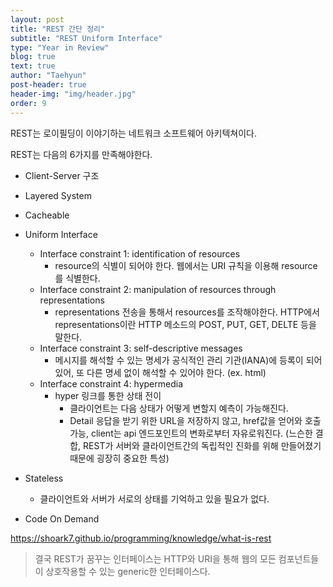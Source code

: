 ```yaml
---
layout: post
title: "REST 간단 정리"
subtitle: "REST Uniform Interface"
type: "Year in Review"
blog: true
text: true
author: "Taehyun"
post-header: true
header-img: "img/header.jpg"
order: 9
---
```


REST는 로이필딩이 이야기하는 네트워크 소프트웨어 아키텍쳐이다.

REST는 다음의 6가지를 만족해야한다.

* Client-Server 구조

* Layered System

* Cacheable

* Uniform Interface
  * Interface constraint 1: identification of resources
    * resource의 식별이 되어야 한다. 웹에서는 URI 규칙을 이용해 resource를 식별한다.
  * Interface constraint 2: manipulation of resources through representations
    * representations 전송을 통해서 resources를 조작해야한다. HTTP에서 representations이란 HTTP 메소드의 POST, PUT, GET, DELTE 등을 말한다.
  * Interface constraint 3: self-descriptive messages
    * 메시지를 해석할 수 있는 명세가 공식적인 관리 기관(IANA)에 등록이 되어 있어, 또 다른 명세 없이 해석할 수 있어야 한다. (ex. html)
  * Interface constraint 4: hypermedia
    * hyper 링크를 통한 상태 전이
        * 클라이언트는 다음 상태가 어떻게 변할지 예측이 가능해진다.
        * Detail 응답을 받기 위한 URL을 저장하지 않고, href값을 얻어와 호출 가능, client는 api 엔드포인트의 변화로부터 자유로워진다. (느슨한 결합, REST가 서버와 클라이언트간의 독립적인 진화를 위해 만들어졌기 때문에 굉장히 중요한 특성)

* Stateless
    * 클라이언트와 서버가 서로의 상태를 기억하고 있을 필요가 없다.

* Code On Demand

https://shoark7.github.io/programming/knowledge/what-is-rest
> 결국 REST가 꿈꾸는 인터페이스는 HTTP와 URI을 통해 웹의 모든 컴포넌트들이 상호작용할 수 있는 generic한 인터페이스다.
